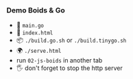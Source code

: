 ### Demo Boids & Go

- 👀 `main.go`
- 👀 `index.html`
- 📦 `./build.go.sh` or `./build.tinygo.sh`
- 🌍 `./serve.html`
- run `02-js-boids` in another tab
- 🖐️ don't forget to stop the http server


